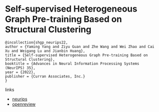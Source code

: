 # Self-supervised Heterogeneous Graph Pre-training Based on Structural Clustering

```
@incollection{shgp_neurips22,
author = {Yaming Yang and Ziyu Guan and Zhe Wang and Wei Zhao and Cai Xu and Weigang Lu and Jianbin Huang},
title = {Self-supervised Heterogeneous Graph Pre-training Based on Structural Clustering},
booktitle = {Advances in Neural Information Processing Systems (NeurIPS) 35},
year = {2022},
publisher = {Curran Associates, Inc.}
}
```

links
- [neurips](https://nips.cc/Conferences/2022/Schedule?showEvent=54584)
- [openreview](https://openreview.net/forum?id=fBU4qsM6Fkf)
